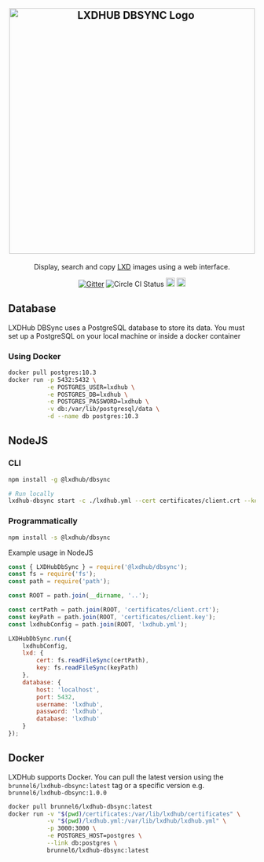 <h2 align="center">
    <img src="https://i.imgur.com/RGCZZjl.png" alt="LXDHUB DBSYNC Logo" width="500" />
</h2>

 <p align="center">Display, search and copy <a href="https://linuxcontainers.org/lxd/" target="blank">LXD</a> images using a web interface. </p>

 <p align="center">
  <a href="https://gitter.im/Roche/lxdhub?utm_source=badge&utm_medium=badge&utm_campaign=pr-badge&utm_content=body_badge"><img src="https://badges.gitter.im/Roche/lxdhub.svg" alt="Gitter" /></a>
  <img src="https://circleci.com/gh/Roche/lxdhub.png?circle-token=f41c49274b61c18d8a5867ab9d49b9f27a2227aa&style=shield" alt="Circle CI Status">
  <a href="https://www.npmjs.com/package/@lxdhub/dbsync"><img src="https://badge.fury.io/js/%40lxdhub%2Fdbsync.svg"   alt="npm version" height="18"></a>
  <a href="https://www.npmjs.com/package/@lxdhub/dbsync">
    <img src="https://img.shields.io/npm/dt/@lxdhub%2Fdbsync.svg" alt="npm downloads" height="18">
  </a>
 </p>

## Database

LXDHub DBSync uses a PostgreSQL database to store its data.
You must set up a PostgreSQL on your local machine or inside a docker container

### Using Docker

```bash
docker pull postgres:10.3
docker run -p 5432:5432 \
           -e POSTGRES_USER=lxdhub \
           -e POSTGRES_DB=lxdhub \
           -e POSTGRES_PASSWORD=lxdhub \
           -v db:/var/lib/postgresql/data \
           -d --name db postgres:10.3
```

## NodeJS

### CLI

```bash
npm install -g @lxdhub/dbsync

# Run locally
lxdhub-dbsync start -c ./lxdhub.yml --cert certificates/client.crt --key certificates/client.key
```

### Programmatically

```bash
npm install -s @lxdhub/dbsync
```

Example usage in NodeJS

```javascript
const { LXDHubDbSync } = require('@lxdhub/dbsync');
const fs = require('fs');
const path = require('path');

const ROOT = path.join(__dirname, '..');

const certPath = path.join(ROOT, 'certificates/client.crt');
const keyPath = path.join(ROOT, 'certificates/client.key');
const lxdhubConfig = path.join(ROOT, 'lxdhub.yml');

LXDHubDbSync.run({
    lxdhubConfig,
    lxd: {
        cert: fs.readFileSync(certPath),
        key: fs.readFileSync(keyPath)
    },
    database: {
        host: 'localhost',
        port: 5432,
        username: 'lxdhub',
        password: 'lxdhub',
        database: 'lxdhub'
    }
});

```

## Docker

LXDHub supports Docker. You can pull the latest version using the `brunnel6/lxdhub-dbsync:latest` tag
or a specific version e.g. `brunnel6/lxdhub-dbsync:1.0.0`

```bash
docker pull brunnel6/lxdhub-dbsync:latest
docker run -v "$(pwd)/certificates:/var/lib/lxdhub/certificates" \
           -v "$(pwd)/lxdhub.yml:/var/lib/lxdhub/lxdhub.yml" \
           -p 3000:3000 \
           -e POSTGRES_HOST=postgres \
           --link db:postgres \
           brunnel6/lxdhub-dbsync:latest
```
